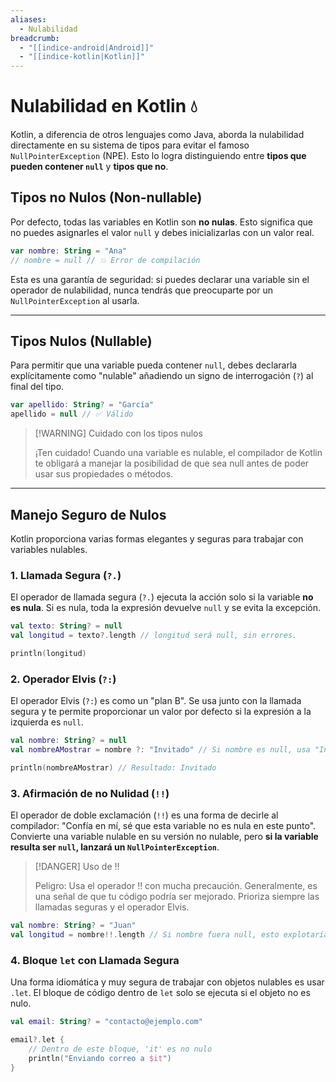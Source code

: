 ```yaml
---
aliases:
  - Nulabilidad
breadcrumb:
  - "[[indice-android|Android]]"
  - "[[indice-kotlin|Kotlin]]"
---
```

# Nulabilidad en Kotlin 💧

Kotlin, a diferencia de otros lenguajes como Java, aborda la nulabilidad directamente en su sistema de tipos para evitar el famoso `NullPointerException` (NPE). Esto lo logra distinguiendo entre **tipos que pueden contener `null`** y **tipos que no**.

## Tipos no Nulos (Non-nullable)

Por defecto, todas las variables en Kotlin son **no nulas**. Esto significa que no puedes asignarles el valor `null` y debes inicializarlas con un valor real.

```kotlin
var nombre: String = "Ana"
// nombre = null // 💥 Error de compilación
```

Esta es una garantía de seguridad: si puedes declarar una variable sin el operador de nulabilidad, nunca tendrás que preocuparte por un `NullPointerException` al usarla.

---

## Tipos Nulos (Nullable)

Para permitir que una variable pueda contener `null`, debes declararla explícitamente como "nulable" añadiendo un signo de interrogación (`?`) al final del tipo.


```kotlin
var apellido: String? = "García"
apellido = null // ✅ Válido
```

> [!WARNING] Cuidado con los tipos nulos
> 
> ¡Ten cuidado! Cuando una variable es nulable, el compilador de Kotlin te obligará a manejar la posibilidad de que sea null antes de poder usar sus propiedades o métodos.

---

## Manejo Seguro de Nulos

Kotlin proporciona varias formas elegantes y seguras para trabajar con variables nulables.

### 1. Llamada Segura (`?.`)

El operador de llamada segura (`?.`) ejecuta la acción solo si la variable **no es nula**. Si es nula, toda la expresión devuelve `null` y se evita la excepción.

```kotlin
val texto: String? = null
val longitud = texto?.length // longitud será null, sin errores.

println(longitud)
```

### 2. Operador Elvis (`?:`)

El operador Elvis (`?:`) es como un "plan B". Se usa junto con la llamada segura y te permite proporcionar un valor por defecto si la expresión a la izquierda es `null`.


```kotlin
val nombre: String? = null
val nombreAMostrar = nombre ?: "Invitado" // Si nombre es null, usa "Invitado"

println(nombreAMostrar) // Resultado: Invitado
```

### 3. Afirmación de no Nulidad (`!!`)

El operador de doble exclamación (`!!`) es una forma de decirle al compilador: "Confía en mí, sé que esta variable no es nula en este punto". Convierte una variable nulable en su versión no nulable, pero **si la variable resulta ser `null`, lanzará un `NullPointerException`**.

> [!DANGER] Uso de !!
> 
> Peligro: Usa el operador !! con mucha precaución. Generalmente, es una señal de que tu código podría ser mejorado. Prioriza siempre las llamadas seguras y el operador Elvis.

```kotlin
val nombre: String? = "Juan"
val longitud = nombre!!.length // Si nombre fuera null, esto explotaría
```

### 4. Bloque `let` con Llamada Segura

Una forma idiomática y muy segura de trabajar con objetos nulables es usar `.let`. El bloque de código dentro de `let` solo se ejecuta si el objeto no es nulo.

```kotlin
val email: String? = "contacto@ejemplo.com"

email?.let {
    // Dentro de este bloque, 'it' es no nulo
    println("Enviando correo a $it")
}
```